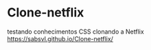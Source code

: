 # Clone-netflix
testando conhecimentos CSS clonando a Netflix
https://sabsvl.github.io/Clone-netflix/
